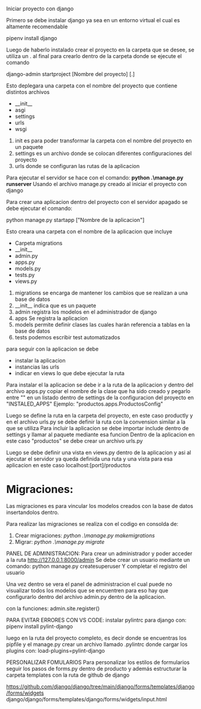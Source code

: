 Iniciar proyecto con django

Primero se debe instalar django ya sea en un entorno virtual el cual es altamente recomendable

pipenv install django

Luego de haberlo instalado crear el proyecto en la carpeta que se desee, se utiliza un . al final para crearlo dentro de la carpeta donde se ejecute el comando

django-admin startproject [Nombre del proyecto] [.]

Esto deplegara una carpeta con el nombre del proyecto que contiene distintos archivos

- \_\_init\_\_
- asgi
- settings
- urls
- wsgi

1. init es para poder transformar la carpeta con el nombre del proyecto en un paquete
2. settings es un archivo donde se colocan diferentes configuraciones del proyecto
3. urls donde se configuran las rutas de la aplicacion

Para ejecutar el servidor se hace con el comando: **python .\manage.py runserver** Usando el archivo manage.py creado al iniciar el proyecto con django

Para crear una aplicacion dentro del proyecto con el servidor apagado se debe ejecutar el comando:

python manage.py startapp ["Nombre de la aplicacion"]

Esto creara una carpeta con el nombre de la aplicacion que incluye

- Carpeta migrations
- \_\_init\_\_
- admin.py
- apps.py
- models.py
- tests.py
- views.py

1. migrations se encarga de mantener los cambios que se realizan a una base de datos
2. \_\_init\_\_ indica que es un paquete
3. admin registra los modelos en el administrador de django
4. apps Se registra la aplicacion
5. models permite definir clases las cuales harán referencia a tablas en la base de datos
6. tests podemos escribir test automatizados

para seguir con la aplicacion se debe

- instalar la aplicacion
- instancias las urls
- indicar en views lo que debe ejecutar la ruta

Para instalar el la aplicacion se debe ir a la ruta de la aplicacion y dentro del archivo apps.py copiar el nombre de la clase que ha sido creado y pegarlo entre ""
en un listado dentro de settings de la configuracion del proyecto en "INSTALED_APPS"
Ejemplo: "productos.apps.ProductosConfig"

Luego se define la ruta en la carpeta del proyecto, en este caso productly y en el archivo urls.py se debe definir la ruta con la convension similar a la que se utiliza
Para incluir la aplicacion se debe importar include dentro de settings y llamar al paquete mediante esa funcion
Dentro de la aplicacion en este caso "productos" se debe crear un archivo urls.py

Luego se debe definir una vista en views.py dentro de la aplicacion y asi al ejecutar el servidor ya queda definida una ruta y una vista para esa aplicacion en este caso localhost:[port]/productos

# Migraciones:

Las migraciones es para vincular los modelos creados con la base de datos insertandolos dentro.

Para realizar las migraciones se realiza con el codigo en consolda de:

1. Crear migraciones: _python .\manage.py makemigrations_
2. Migrar: _python .\manage.py migrate_

PANEL DE ADMINISTRACION:
Para crear un administrador y poder acceder a la ruta http://127.0.0.1:8000/admin Se debe crear un usuario mediante un comando:
python manage.py createsuperuser Y completar el registro del usuario

Una vez dentro se vera el panel de administracion el cual puede no visualizar todos los modelos que se encuentren para eso hay que configurarlo
dentro del archivo admin.py dentro de la aplicacion.

con la funciones: admin.site.register()

PARA EVITAR ERRORES CON VS CODE:
instalar pylintrc para django con:
pipenv install pylint-django

luego en la ruta del proyecto completo, es decir donde se encuentras los pipfile y el manage.py crear un archivo llamado .pylintrc donde cargar los plugins con:
load-plugins=pylint-django

PERSONALIZAR FOMULARIOS
Para personalizar los estilos de formularios seguir los pasos de forms.py dentro de producto y además estructurar la carpeta templates con la ruta de github de django

https://github.com/django/django/tree/main/django/forms/templates/django/forms/widgets
django/django/forms/templates/django/forms/widgets/input.html
